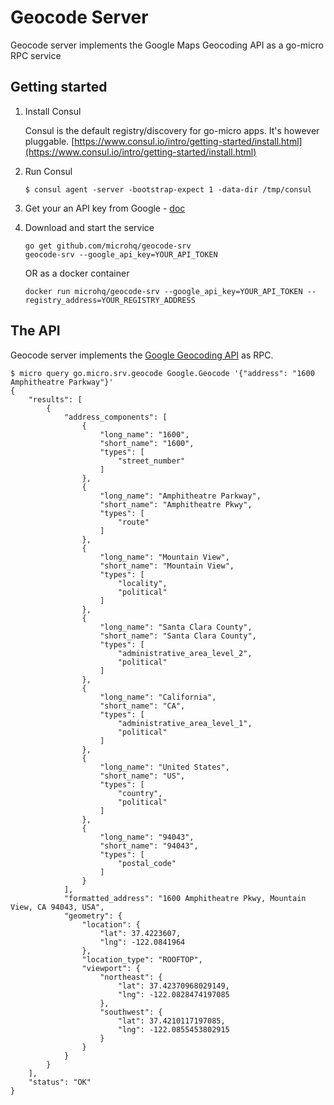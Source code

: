 # Geocode Server

Geocode server implements the Google Maps Geocoding API as a go-micro RPC service

## Getting started

1. Install Consul

	Consul is the default registry/discovery for go-micro apps. It's however pluggable.
	[https://www.consul.io/intro/getting-started/install.html](https://www.consul.io/intro/getting-started/install.html)

2. Run Consul
	```
	$ consul agent -server -bootstrap-expect 1 -data-dir /tmp/consul
	```

3. Get your an API key from Google - [doc](https://developers.google.com/maps/documentation/geocoding/get-api-key)

4. Download and start the service

	```shell
	go get github.com/microhq/geocode-srv
	geocode-srv --google_api_key=YOUR_API_TOKEN
	```

	OR as a docker container

	```shell
	docker run microhq/geocode-srv --google_api_key=YOUR_API_TOKEN --registry_address=YOUR_REGISTRY_ADDRESS
	```

## The API
Geocode server implements the [Google Geocoding API](https://developers.google.com/maps/documentation/geocoding) as RPC.

```shell
$ micro query go.micro.srv.geocode Google.Geocode '{"address": "1600 Amphitheatre Parkway"}'
{
	"results": [
		{
			"address_components": [
				{
					"long_name": "1600",
					"short_name": "1600",
					"types": [
						"street_number"
					]
				},
				{
					"long_name": "Amphitheatre Parkway",
					"short_name": "Amphitheatre Pkwy",
					"types": [
						"route"
					]
				},
				{
					"long_name": "Mountain View",
					"short_name": "Mountain View",
					"types": [
						"locality",
						"political"
					]
				},
				{
					"long_name": "Santa Clara County",
					"short_name": "Santa Clara County",
					"types": [
						"administrative_area_level_2",
						"political"
					]
				},
				{
					"long_name": "California",
					"short_name": "CA",
					"types": [
						"administrative_area_level_1",
						"political"
					]
				},
				{
					"long_name": "United States",
					"short_name": "US",
					"types": [
						"country",
						"political"
					]
				},
				{
					"long_name": "94043",
					"short_name": "94043",
					"types": [
						"postal_code"
					]
				}
			],
			"formatted_address": "1600 Amphitheatre Pkwy, Mountain View, CA 94043, USA",
			"geometry": {
				"location": {
					"lat": 37.4223607,
					"lng": -122.0841964
				},
				"location_type": "ROOFTOP",
				"viewport": {
					"northeast": {
						"lat": 37.42370968029149,
						"lng": -122.0828474197085
					},
					"southwest": {
						"lat": 37.4210117197085,
						"lng": -122.0855453802915
					}
				}
			}
		}
	],
	"status": "OK"
}
```

